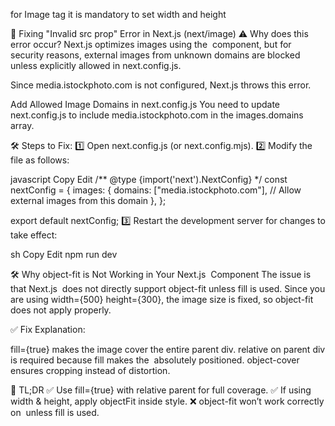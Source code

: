 for Image tag it is mandatory to set width and height 

📌 Fixing "Invalid src prop" Error in Next.js (next/image)
⚠ Why does this error occur?
Next.js optimizes images using the <Image> component, but for security reasons, external images from unknown domains are blocked unless explicitly allowed in next.config.js.

Since media.istockphoto.com is not configured, Next.js throws this error.



 Add Allowed Image Domains in next.config.js
You need to update next.config.js to include media.istockphoto.com in the images.domains array.

🛠 Steps to Fix:
1️⃣ Open next.config.js (or next.config.mjs).
2️⃣ Modify the file as follows:

javascript
Copy
Edit
/** @type {import('next').NextConfig} */
const nextConfig = {
  images: {
    domains: ["media.istockphoto.com"],  // Allow external images from this domain
  },
};

export default nextConfig;
3️⃣ Restart the development server for changes to take effect:

sh
Copy
Edit
npm run dev




🛠 Why object-fit is Not Working in Your Next.js <Image> Component
The issue is that Next.js <Image> does not directly support object-fit unless fill is used.
Since you are using width={500} height={300}, the image size is fixed, so object-fit does not apply properly.


✅ Fix Explanation:

fill={true} makes the image cover the entire parent div.
relative on parent div is required because fill makes the <Image> absolutely positioned.
object-cover ensures cropping instead of distortion.



🎯 TL;DR
✅ Use fill={true} with relative parent for full coverage.
✅ If using width & height, apply objectFit inside style.
❌ object-fit won’t work correctly on <Image> unless fill is used.